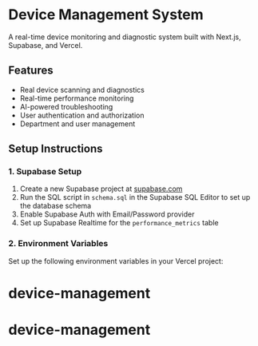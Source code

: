 # Device Management System

A real-time device monitoring and diagnostic system built with Next.js, Supabase, and Vercel.

## Features

- Real device scanning and diagnostics
- Real-time performance monitoring
- AI-powered troubleshooting
- User authentication and authorization
- Department and user management

## Setup Instructions

### 1. Supabase Setup

1. Create a new Supabase project at [supabase.com](https://supabase.com)
2. Run the SQL script in `schema.sql` in the Supabase SQL Editor to set up the database schema
3. Enable Supabase Auth with Email/Password provider
4. Set up Supabase Realtime for the `performance_metrics` table

### 2. Environment Variables

Set up the following environment variables in your Vercel project:

# device-management
# device-management
